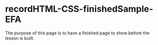 # recordHTML-CSS-finishedSample-EFA
The purpose of this page is to have a finished page to show before the lesson is built.
